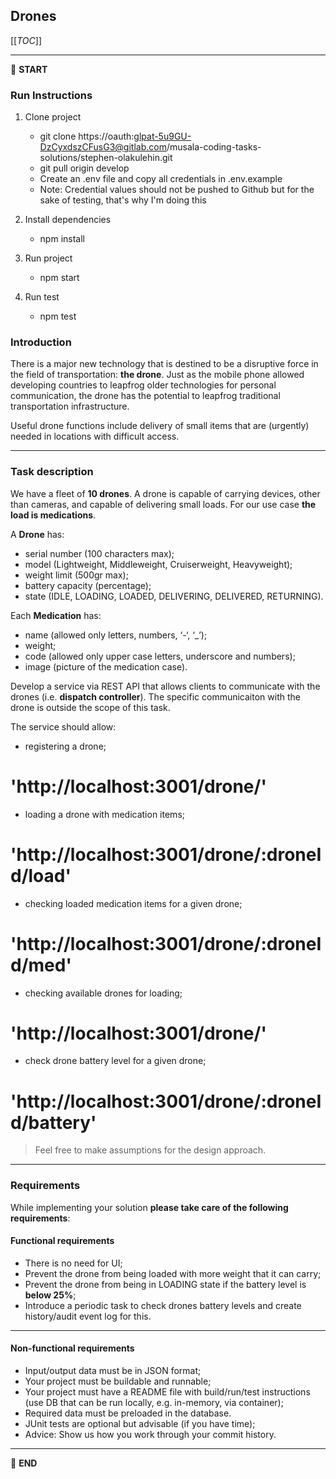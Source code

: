 ## Drones

[[_TOC_]]

---

:scroll: **START**

### Run Instructions

1. Clone project

   - git clone https://oauth:glpat-5u9GU-DzCyxdszCFusG3@gitlab.com/musala-coding-tasks-solutions/stephen-olakulehin.git
   - git pull origin develop
   - Create an .env file and copy all credentials in .env.example
   - Note: Credential values should not be pushed to Github but for the sake of testing, that's why I'm doing this

2. Install dependencies

   - npm install

3. Run project

   - npm start

4. Run test

   - npm test

### Introduction

There is a major new technology that is destined to be a disruptive force in the field of transportation: **the drone**. Just as the mobile phone allowed developing countries to leapfrog older technologies for personal communication, the drone has the potential to leapfrog traditional transportation infrastructure.

Useful drone functions include delivery of small items that are (urgently) needed in locations with difficult access.

---

### Task description

We have a fleet of **10 drones**. A drone is capable of carrying devices, other than cameras, and capable of delivering small loads. For our use case **the load is medications**.

A **Drone** has:

- serial number (100 characters max);
- model (Lightweight, Middleweight, Cruiserweight, Heavyweight);
- weight limit (500gr max);
- battery capacity (percentage);
- state (IDLE, LOADING, LOADED, DELIVERING, DELIVERED, RETURNING).

Each **Medication** has:

- name (allowed only letters, numbers, ‘-‘, ‘\_’);
- weight;
- code (allowed only upper case letters, underscore and numbers);
- image (picture of the medication case).

Develop a service via REST API that allows clients to communicate with the drones (i.e. **dispatch controller**). The specific communicaiton with the drone is outside the scope of this task.

The service should allow:

- registering a drone;

# 'http://localhost:3001/drone/'

- loading a drone with medication items;

# 'http://localhost:3001/drone/:droneId/load'

- checking loaded medication items for a given drone;

# 'http://localhost:3001/drone/:droneId/med'

- checking available drones for loading;

# 'http://localhost:3001/drone/'

- check drone battery level for a given drone;

# 'http://localhost:3001/drone/:droneId/battery'

> Feel free to make assumptions for the design approach.

---

### Requirements

While implementing your solution **please take care of the following requirements**:

#### Functional requirements

- There is no need for UI;
- Prevent the drone from being loaded with more weight that it can carry;
- Prevent the drone from being in LOADING state if the battery level is **below 25%**;
- Introduce a periodic task to check drones battery levels and create history/audit event log for this.

---

#### Non-functional requirements

- Input/output data must be in JSON format;
- Your project must be buildable and runnable;
- Your project must have a README file with build/run/test instructions (use DB that can be run locally, e.g. in-memory, via container);
- Required data must be preloaded in the database.
- JUnit tests are optional but advisable (if you have time);
- Advice: Show us how you work through your commit history.

---

:scroll: **END**
